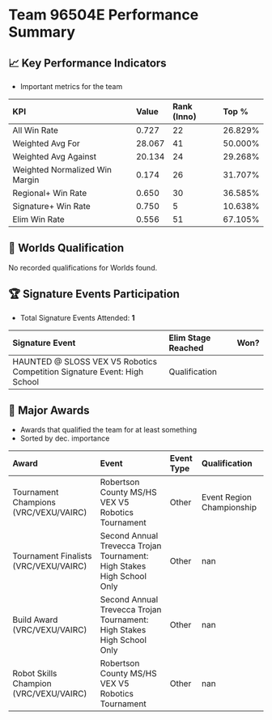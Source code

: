 # Team 96504E Performance Summary

## 📈 Key Performance Indicators
- Important metrics for the team

| KPI | Value | Rank (Inno) | Top % |
|:---|:-----|:----|:-----|
| All Win Rate | 0.727 | 22 | 26.829% |
| Weighted Avg For | 28.067 | 41 | 50.000% |
| Weighted Avg Against | 20.134 | 24 | 29.268% |
| Weighted Normalized Win Margin | 0.174 | 26 | 31.707% |
| Regional+ Win Rate | 0.650 | 30 | 36.585% |
| Signature+ Win Rate | 0.750 | 5 | 10.638% |
| Elim Win Rate | 0.556 | 51 | 67.105% |


## 🎯 Worlds Qualification
No recorded qualifications for Worlds found.

## 🏆 Signature Events Participation
- Total Signature Events Attended: **1**

| Signature Event | Elim Stage Reached | Won? |
|:----------------|:-------------------|:----|
| HAUNTED @ SLOSS VEX V5 Robotics Competition Signature Event: High School | Qualification |  |


## 🥇 Major Awards
- Awards that qualified the team for at least something
- Sorted by dec. importance

| Award | Event | Event Type | Qualification |
|:------|:------|:-----------|:--------------|
| Tournament Champions (VRC/VEXU/VAIRC) | Robertson County MS/HS VEX V5 Robotics Tournament | Other | Event Region Championship |
| Tournament Finalists (VRC/VEXU/VAIRC) | Second Annual Trevecca Trojan Tournament: High Stakes High School Only | Other | nan |
| Build Award (VRC/VEXU/VAIRC) | Second Annual Trevecca Trojan Tournament: High Stakes High School Only | Other | nan |
| Robot Skills Champion (VRC/VEXU/VAIRC) | Robertson County MS/HS VEX V5 Robotics Tournament | Other | nan |

